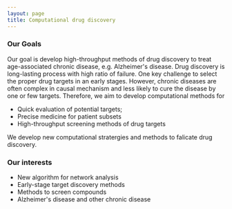 ```yaml
---
layout: page
title: Computational drug discovery
---
```


###  Our Goals

Our goal is develop high-throughput methods of drug discovery to treat age-associated chronic disease, e.g. Alzheimer's disease. 
Drug discovery is long-lasting process with high ratio of failure. One key challenge to select the proper drug targets in an early stages. However, chronic diseases are often complex in causal mechanism and less likely to cure the disease by one or few targets. Therefore, we aim to develop computational methods for
* Quick evaluation of potential targets;
* Precise medicine for patient subsets
* High-throughput screening methods of drug targets

We develop new computational stratergies and methods to falicate drug discovery. 

### Our interests
* New algorithm for network analysis
* Early-stage target discovery methods
* Methods to screen compounds
* Alzheimer's disease and other chronic disease
